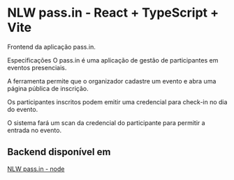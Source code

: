 # NLW pass.in - React + TypeScript + Vite

Frontend da aplicação pass.in.

Especificações
O pass.in é uma aplicação de gestão de participantes em eventos presenciais.

A ferramenta permite que o organizador cadastre um evento e abra uma página pública de inscrição.

Os participantes inscritos podem emitir uma credencial para check-in no dia do evento.

O sistema fará um scan da credencial do participante para permitir a entrada no evento.

## Backend disponível em 

[NLW pass.in - node](https://github.com/FDelfim/nlw-pass.in)
